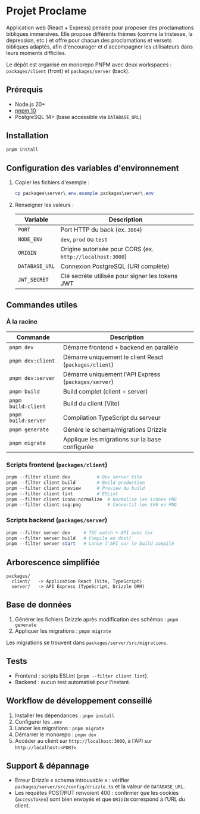 # Projet Proclame

Application web (React + Express) pensée pour proposer des proclamations bibliques immersives. Elle propose différents thèmes (comme la tristesse, la dépression, etc.) et offre pour chacun des proclamations et versets bibliques adaptés, afin d'encourager et d'accompagner les utilisateurs dans leurs moments difficiles.

Le dépôt est organisé en monorepo PNPM avec deux workspaces : `packages/client` (front) et `packages/server` (back).

## Prérequis

- Node.js 20+
- [pnpm 10](https://pnpm.io/installation)
- PostgreSQL 14+ (base accessible via `DATABASE_URL`)

## Installation

```powershell
pnpm install
```

## Configuration des variables d'environnement

1. Copier les fichiers d'exemple :

	```powershell
	cp packages\server\.env.example packages\server\.env
	```

2. Renseigner les valeurs :

	| Variable       | Description                                            |
	| -------------- | ------------------------------------------------------ |
	| `PORT`         | Port HTTP du back (ex. `3004`)                         |
	| `NODE_ENV`     | `dev`, `prod` ou `test`                                |
	| `ORIGIN`       | Origine autorisée pour CORS (ex. `http://localhost:3000`) |
	| `DATABASE_URL` | Connexion PostgreSQL (URI complète)                    |
	| `JWT_SECRET`   | Clé secrète utilisée pour signer les tokens JWT        |

## Commandes utiles

### À la racine

| Commande              | Description                                                     |
| --------------------- | --------------------------------------------------------------- |
| `pnpm dev`            | Démarre frontend + backend en parallèle                         |
| `pnpm dev:client`     | Démarre uniquement le client React (`packages/client`)          |
| `pnpm dev:server`     | Démarre uniquement l'API Express (`packages/server`)            |
| `pnpm build`          | Build complet (client + server)                                 |
| `pnpm build:client`   | Build du client (Vite)                                          |
| `pnpm build:server`   | Compilation TypeScript du serveur                               |
| `pnpm generate`       | Génère le schema/migrations Drizzle                             |
| `pnpm migrate`        | Applique les migrations sur la base configurée                  |

### Scripts frontend (`packages/client`)

```powershell
pnpm --filter client dev          # Dev server Vite
pnpm --filter client build        # Build production
pnpm --filter client preview      # Preview du build
pnpm --filter client lint         # ESLint
pnpm --filter client icons:normalize  # Normalise les icônes PNG
pnpm --filter client svg:png          # Convertit les SVG en PNG
```

### Scripts backend (`packages/server`)

```powershell
pnpm --filter server dev     # TSC watch + API avec tsx
pnpm --filter server build   # Compile en dist/
pnpm --filter server start   # Lance l'API sur le build compilé
```

## Arborescence simplifiée

```
packages/
  client/   -> Application React (Vite, TypeScript)
  server/   -> API Express (TypeScript, Drizzle ORM)
```

## Base de données

1. Générer les fichiers Drizzle après modification des schémas : `pnpm generate`
2. Appliquer les migrations : `pnpm migrate`

Les migrations se trouvent dans `packages/server/src/migrations`.

## Tests

- Frontend : scripts ESLint (`pnpm --filter client lint`).
- Backend : aucun test automatisé pour l'instant.

## Workflow de développement conseillé

1. Installer les dépendances : `pnpm install`
2. Configurer les `.env`
3. Lancer les migrations : `pnpm migrate`
4. Démarrer le monorepo : `pnpm dev`
5. Accéder au client sur `http://localhost:3000`, à l'API sur `http://localhost:<PORT>`

## Support & dépannage

- Erreur Drizzle « schema introuvable » : vérifier `packages/server/src/config/drizzle.ts` et la valeur de `DATABASE_URL`.
- Les requêtes POST/PUT renvoient 400 : confirmer que les cookies (`accessToken`) sont bien envoyés et que `ORIGIN` correspond à l’URL du client.